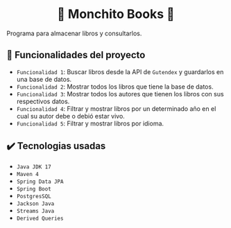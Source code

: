 <h1 align="center"> 📖 Monchito Books 📖 </h1>
Programa para almacenar libros y consultarlos.

## 🔨 Funcionalidades del proyecto
- `Funcionalidad 1`: Buscar libros desde la API de `Gutendex` y guardarlos en una base de datos.
- `Funcionalidad 2`: Mostrar todos los libros que tiene la base de datos.
- `Funcionalidad 3`: Mostrar todos los autores que tienen los libros con sus respectivos datos.
- `Funcionalidad 4`: Filtrar y mostrar libros por un determinado año en el cual su autor debe o debió estar vivo.
- `Funcionalidad 5`: Filtrar y mostrar libros por idioma.

## ✔️ Tecnologias usadas
- `Java JDK 17`
- `Maven 4`
- `Spring Data JPA`
- `Spring Boot`
- `PostgresSQL`
- `Jackson Java`
- `Streams Java`
- `Derived Queries`
